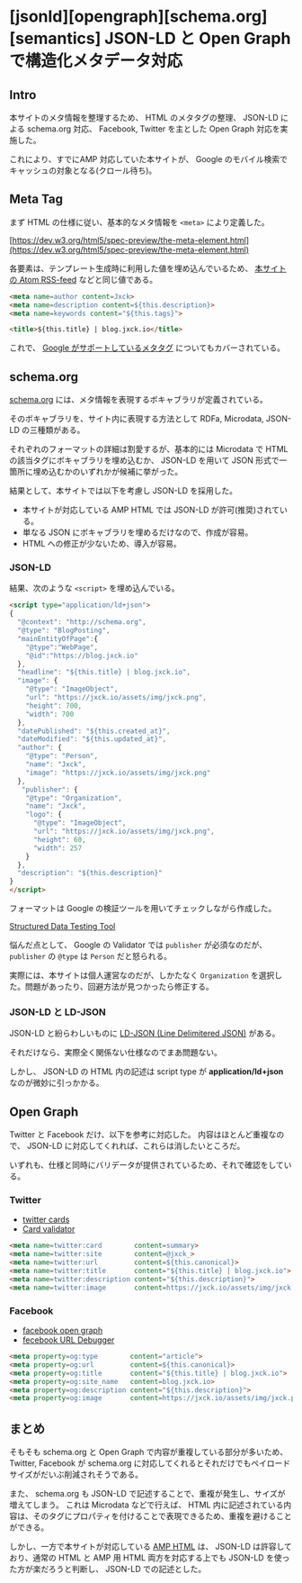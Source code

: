 # [jsonld][opengraph][schema.org][semantics] JSON-LD と Open Graph で構造化メタデータ対応

## Intro

本サイトのメタ情報を整理するため、 HTML のメタタグの整理、 JSON-LD による schema.org 対応、 Facebook, Twitter を主とした Open Graph 対応を実施した。

これにより、すでにAMP 対応していた本サイトが、 Google のモバイル検索でキャッシュの対象となる(クロール待ち)。


## Meta Tag

まず HTML の仕様に従い、基本的なメタ情報を `<meta>` により定義した。

[https://dev.w3.org/html5/spec-preview/the-meta-element.html](https://dev.w3.org/html5/spec-preview/the-meta-element.html)


各要素は、テンプレート生成時に利用した値を埋め込んでいるため、 [本サイトの Atom RSS-feed](https://blog.jxck.io/entries/2016-02-09/atom-feed.html) などと同じ値である。

```html
<meta name=author content=Jxck>
<meta name=description content=${this.description}>
<meta name=keywords content="${this.tags}">

<title>${this.title} | blog.jxck.io</title>
```

これで、 [Google がサポートしているメタタグ](https://support.google.com/webmasters/answer/79812?hl=ja) についてもカバーされている。


## schema.org

[schema.org](http://schema.org) には、メタ情報を表現するボキャブラリが定義されている。

そのボキャブラリを、サイト内に表現する方法として RDFa, Microdata, JSON-LD の三種類がある。

それぞれのフォーマットの詳細は割愛するが、基本的には Microdata で HTML の該当タグにボキャブラリを埋め込むか、 JSON-LD を用いて JSON 形式で一箇所に埋め込むかのいずれかが候補に挙がった。

結果として、本サイトでは以下を考慮し JSON-LD を採用した。

- 本サイトが対応している AMP HTML では JSON-LD が許可(推奨)されている。
- 単なる JSON にボキャブラリを埋めるだけなので、作成が容易。
- HTML への修正が少ないため、導入が容易。


### JSON-LD

結果、次のような `<script>` を埋め込んでいる。

```html
<script type="application/ld+json">
{
  "@context": "http://schema.org",
  "@type": "BlogPosting",
  "mainEntityOfPage":{
    "@type":"WebPage",
    "@id":"https://blog.jxck.io"
  },
  "headline": "${this.title} | blog.jxck.io",
  "image": {
    "@type": "ImageObject",
    "url": "https://jxck.io/assets/img/jxck.png",
    "height": 700,
    "width": 700
  },
  "datePublished": "${this.created_at}",
  "dateModified": "${this.updated_at}",
  "author": {
    "@type": "Person",
    "name": "Jxck",
    "image": "https://jxck.io/assets/img/jxck.png"
  },
   "publisher": {
    "@type": "Organization",
    "name": "Jxck",
    "logo": {
      "@type": "ImageObject",
      "url": "https://jxck.io/assets/img/jxck.png",
      "height": 60,
      "width": 257
    }
  },
  "description": "${this.description}"
}
</script>
```

フォーマットは Google の検証ツールを用いてチェックしながら作成した。

[Structured Data Testing Tool](https://developers.google.com/structured-data/testing-tool/)


悩んだ点として、 Google の Validator では `publisher` が必須なのだが、 `publisher` の `@type` は `Person` だと怒られる。

実際には、本サイトは個人運営なのだが、しかたなく `Organization` を選択した。問題があったり、回避方法が見つかったら修正する。


### JSON-LD と LD-JSON

JSON-LD と紛らわしいものに [LD-JSON (Line Delimitered JSON)](https://en.wikipedia.org/wiki/Line_Delimited_JSON) がある。

それだけなら、実際全く関係ない仕様なのでまあ問題ない。

しかし、 JSON-LD の HTML 内の記述は script type が **application/ld+json** なのが微妙に引っかかる。


## Open Graph

Twitter と Facebook だけ、以下を参考に対応した。
内容はほとんど重複なので、 JSON-LD に対応してくれれば、これらは消したいところだ。

いずれも、仕様と同時にバリデータが提供されているため、それで確認をしている。


### Twitter

- [twitter cards](https://dev.twitter.com/ja/cards/types/summary)
- [Card validator](https://cards-dev.twitter.com/validator)


```html
<meta name=twitter:card        content=summary>
<meta name=twitter:site        content=@jxck_>
<meta name=twitter:url         content=${this.canonical}>
<meta name=twitter:title       content="${this.title} | blog.jxck.io">
<meta name=twitter:description content="${this.description}">
<meta name=twitter:image       content=https://jxck.io/assets/img/jxck.png>
```


### Facebook

- [facebook open graph](https://developers.facebook.com/docs/sharing/webmasters)
- [fecebook URL Debugger](https://developers.facebook.com/tools/debug/)

```html
<meta property=og:type        content="article">
<meta property=og:url         content=${this.canonical}>
<meta property=og:title       content="${this.title} | blog.jxck.io">
<meta property=og:site_name   content=blog.jxck.io>
<meta property=og:description content="${this.description}">
<meta property=og:image       content=https://jxck.io/assets/img/jxck.png> 
```


## まとめ

そもそも schema.org と Open Graph で内容が重複している部分が多いため、 Twitter, Facebook が schema.org に対応してくれるとそれだけでもペイロードサイズがだいぶ削減されそうである。

また、 schema.org も JSON-LD で記述することで、重複が発生し、サイズが増えてしまう。
これは Microdata などで行えば、 HTML 内に記述されている内容は、そのタグにプロパティを付けることで表現できるため、重複を避けることができる。

しかし、一方で本サイトが対応している [AMP HTML](https://blog.jxck.io/entries/2016-02-01/amp-html.html) は、 JSON-LD は許容しており、通常の HTML と AMP 用 HTML 両方を対応する上でも JSON-LD を使った方が楽だろうと判断し、 JSON-LD での記述とした。
